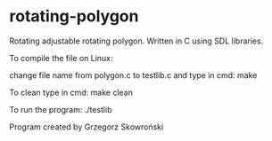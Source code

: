 # rotating-polygon
Rotating adjustable rotating polygon. Written in C using SDL libraries. 

To compile the file on Linux: 

change file name from polygon.c to testlib.c 
and type in cmd:
make

To clean type in cmd:
make clean

To run the program:
./testlib

Program created by Grzegorz Skowroński
